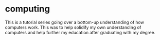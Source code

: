 # computing
This is a tutorial series going over a bottom-up understanding of how computers work. This was to help solidify my own understanding of computers and help further my education after graduating with my degree.
